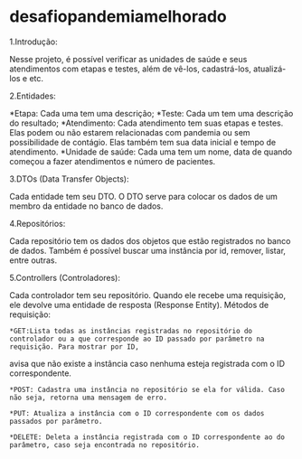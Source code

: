 # desafiopandemiamelhorado

1.Introdução:

 Nesse projeto, é possível verificar as unidades de saúde e seus atendimentos com etapas e testes, além de vê-los, cadastrá-los, atualizá-los e etc.

2.Entidades:

 *Etapa: Cada uma tem uma descrição;
 *Teste: Cada um tem uma descrição do resultado;
 *Atendimento: Cada atendimento tem suas etapas e testes. Elas podem ou não estarem relacionadas com pandemia ou sem possibilidade de contágio. Elas também tem sua data
inicial e tempo de atendimento.
 *Unidade de saúde: Cada uma tem um nome, data de quando começou a fazer atendimentos e número de pacientes.

3.DTOs (Data Transfer Objects):

   Cada entidade tem seu DTO. O DTO serve para colocar os dados de um membro da entidade no banco de dados.
  
4.Repositórios:

   Cada repositório tem os dados dos objetos que estão registrados no banco de dados. Também é possível buscar uma instância por id, remover, listar, entre outras.
  
5.Controllers (Controladores):

   Cada controlador tem seu repositório. Quando ele recebe uma requisição, ele devolve uma entidade de resposta (Response Entity).
  Métodos de requisição:
  
    *GET:Lista todas as instâncias registradas no repositório do controlador ou a que corresponde ao ID passado por parâmetro na requisição. Para mostrar por ID,
  avisa que não existe a instância caso nenhuma esteja registrada com o ID correspondente.
  
    *POST: Cadastra uma instância no repositório se ela for válida. Caso não seja, retorna uma mensagem de erro.
  
    *PUT: Atualiza a instância com o ID correspondente com os dados passados por parâmetro.
  
    *DELETE: Deleta a instância registrada com o ID correspondente ao do parâmetro, caso seja encontrada no repositório.
